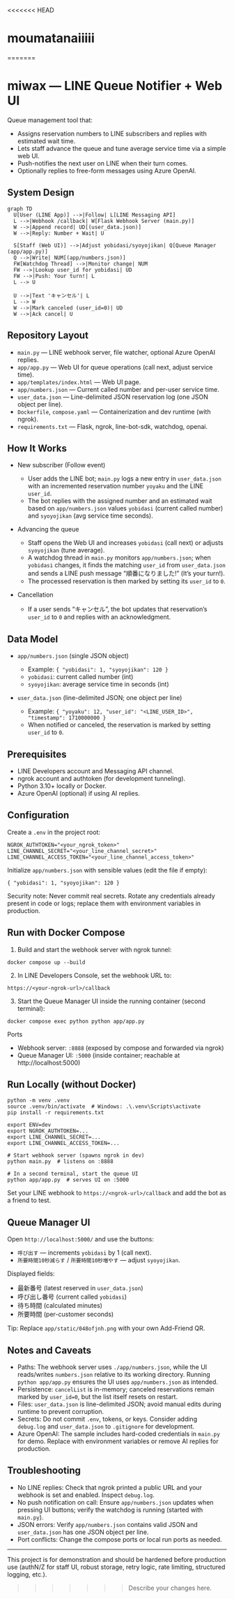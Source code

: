 <<<<<<< HEAD
# moumatanaiiiii
=======
# miwax — LINE Queue Notifier + Web UI

Queue management tool that:

- Assigns reservation numbers to LINE subscribers and replies with estimated wait time.
- Lets staff advance the queue and tune average service time via a simple web UI.
- Push-notifies the next user on LINE when their turn comes.
- Optionally replies to free-form messages using Azure OpenAI.


## System Design

````mermaid
graph TD
  U[User (LINE App)] -->|Follow| L[LINE Messaging API]
  L -->|Webhook /callback| W[Flask Webhook Server (main.py)]
  W -->|Append record| UD[(user_data.json)]
  W -->|Reply: Number + Wait| U

  S[Staff (Web UI)] -->|Adjust yobidasi/syoyojikan| Q[Queue Manager (app/app.py)]
  Q -->|Write| NUM[(app/numbers.json)]
  FW[Watchdog Thread] -->|Monitor change| NUM
  FW -->|Lookup user_id for yobidasi| UD
  FW -->|Push: Your turn!| L
  L --> U

  U -->|Text 'キャンセル'| L
  L --> W
  W -->|Mark canceled (user_id=0)| UD
  W -->|Ack cancel| U
````


## Repository Layout

- `main.py` — LINE webhook server, file watcher, optional Azure OpenAI replies.
- `app/app.py` — Web UI for queue operations (call next, adjust service time).
- `app/templates/index.html` — Web UI page.
- `app/numbers.json` — Current called number and per-user service time.
- `user_data.json` — Line-delimited JSON reservation log (one JSON object per line).
- `Dockerfile`, `compose.yaml` — Containerization and dev runtime (with ngrok).
- `requirements.txt` — Flask, ngrok, line-bot-sdk, watchdog, openai.


## How It Works

- New subscriber (Follow event)
  - User adds the LINE bot; `main.py` logs a new entry in `user_data.json` with an incremented reservation number `yoyaku` and the LINE `user_id`.
  - The bot replies with the assigned number and an estimated wait based on `app/numbers.json` values `yobidasi` (current called number) and `syoyojikan` (avg service time seconds).

- Advancing the queue
  - Staff opens the Web UI and increases `yobidasi` (call next) or adjusts `syoyojikan` (tune average).
  - A watchdog thread in `main.py` monitors `app/numbers.json`; when `yobidasi` changes, it finds the matching `user_id` from `user_data.json` and sends a LINE push message “順番になりました!” (It’s your turn!).
  - The processed reservation is then marked by setting its `user_id` to `0`.

- Cancellation
  - If a user sends “キャンセル”, the bot updates that reservation’s `user_id` to `0` and replies with an acknowledgment.


## Data Model

- `app/numbers.json` (single JSON object)
  - Example: `{ "yobidasi": 1, "syoyojikan": 120 }`
  - `yobidasi`: current called number (int)
  - `syoyojikan`: average service time in seconds (int)

- `user_data.json` (line-delimited JSON; one object per line)
  - Example: `{ "yoyaku": 12, "user_id": "<LINE_USER_ID>", "timestamp": 1710000000 }`
  - When notified or canceled, the reservation is marked by setting `user_id` to `0`.


## Prerequisites

- LINE Developers account and Messaging API channel.
- ngrok account and authtoken (for development tunneling).
- Python 3.10+ locally or Docker.
- Azure OpenAI (optional) if using AI replies.


## Configuration

Create a `.env` in the project root:

```
NGROK_AUTHTOKEN="<your_ngrok_token>"
LINE_CHANNEL_SECRET="<your_line_channel_secret>"
LINE_CHANNEL_ACCESS_TOKEN="<your_line_channel_access_token>"
```

Initialize `app/numbers.json` with sensible values (edit the file if empty):

```
{ "yobidasi": 1, "syoyojikan": 120 }
```

Security note: Never commit real secrets. Rotate any credentials already present in code or logs; replace them with environment variables in production.


## Run with Docker Compose

1) Build and start the webhook server with ngrok tunnel:

```
docker compose up --build
```

2) In LINE Developers Console, set the webhook URL to:

```
https://<your-ngrok-url>/callback
```

3) Start the Queue Manager UI inside the running container (second terminal):

```
docker compose exec python python app/app.py
```

Ports
- Webhook server: `:8888` (exposed by compose and forwarded via ngrok)
- Queue Manager UI: `:5000` (inside container; reachable at http://localhost:5000)


## Run Locally (without Docker)

```
python -m venv .venv
source .venv/bin/activate  # Windows: .\.venv\Scripts\activate
pip install -r requirements.txt

export ENV=dev
export NGROK_AUTHTOKEN=...
export LINE_CHANNEL_SECRET=...
export LINE_CHANNEL_ACCESS_TOKEN=...

# Start webhook server (spawns ngrok in dev)
python main.py  # listens on :8888

# In a second terminal, start the queue UI
python app/app.py  # serves UI on :5000
```

Set your LINE webhook to `https://<ngrok-url>/callback` and add the bot as a friend to test.


## Queue Manager UI

Open `http://localhost:5000/` and use the buttons:

- `呼び出す` — increments `yobidasi` by 1 (call next).
- `所要時間10秒減らす` / `所要時間10秒増やす` — adjust `syoyojikan`.

Displayed fields:
- 最新番号 (latest reserved in `user_data.json`)
- 呼び出し番号 (current called `yobidasi`)
- 待ち時間 (calculated minutes)
- 所要時間 (per-customer seconds)

Tip: Replace `app/static/048ofjnh.png` with your own Add-Friend QR.


## Notes and Caveats

- Paths: The webhook server uses `./app/numbers.json`, while the UI reads/writes `numbers.json` relative to its working directory. Running `python app/app.py` ensures the UI uses `app/numbers.json` as intended.
- Persistence: `cancelList` is in-memory; canceled reservations remain marked by `user_id=0`, but the list itself resets on restart.
- Files: `user_data.json` is line-delimited JSON; avoid manual edits during runtime to prevent corruption.
- Secrets: Do not commit `.env`, tokens, or keys. Consider adding `debug.log` and `user_data.json` to `.gitignore` for development.
- Azure OpenAI: The sample includes hard-coded credentials in `main.py` for demo. Replace with environment variables or remove AI replies for production.


## Troubleshooting

- No LINE replies: Check that ngrok printed a public URL and your webhook is set and enabled. Inspect `debug.log`.
- No push notification on call: Ensure `app/numbers.json` updates when pressing UI buttons; verify the watchdog is running (started with `main.py`).
- JSON errors: Verify `app/numbers.json` contains valid JSON and `user_data.json` has one JSON object per line.
- Port conflicts: Change the compose ports or local run ports as needed.


---

This project is for demonstration and should be hardened before production use (authN/Z for staff UI, robust storage, retry logic, rate limiting, structured logging, etc.).

>>>>>>> Describe your changes here.
